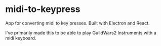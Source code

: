 # midi-to-keypress

App for converting midi to key presses. Built with Electron and React.

I've primarily made this to be able to play GuildWars2 Instruments with a midi keyboard.
